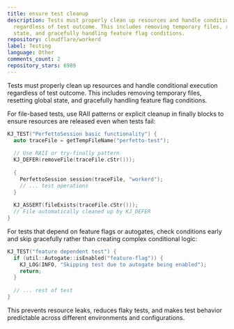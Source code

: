 ```yaml
---
title: ensure test cleanup
description: Tests must properly clean up resources and handle conditional execution
  regardless of test outcome. This includes removing temporary files, resetting global
  state, and gracefully handling feature flag conditions.
repository: cloudflare/workerd
label: Testing
language: Other
comments_count: 2
repository_stars: 6989
---
```


Tests must properly clean up resources and handle conditional execution regardless of test outcome. This includes removing temporary files, resetting global state, and gracefully handling feature flag conditions.

For file-based tests, use RAII patterns or explicit cleanup in finally blocks to ensure resources are released even when tests fail:

```cpp
KJ_TEST("PerfettoSession basic functionality") {
  auto traceFile = getTempFileName("perfetto-test");
  
  // Use RAII or try-finally pattern
  KJ_DEFER(removeFile(traceFile.cStr()));
  
  {
    PerfettoSession session(traceFile, "workerd");
    // ... test operations
  }
  
  KJ_ASSERT(fileExists(traceFile.cStr()));
  // File automatically cleaned up by KJ_DEFER
}
```

For tests that depend on feature flags or autogates, check conditions early and skip gracefully rather than creating complex conditional logic:

```cpp
KJ_TEST("feature dependent test") {
  if (util::Autogate::isEnabled("feature-flag")) {
    KJ_LOG(INFO, "Skipping test due to autogate being enabled");
    return;
  }
  
  // ... rest of test
}
```

This prevents resource leaks, reduces flaky tests, and makes test behavior predictable across different environments and configurations.